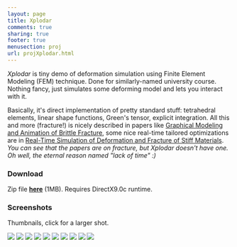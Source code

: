 ```yaml
---
layout: page
title: Xplodar
comments: true
sharing: true
footer: true
menusection: proj
url: projXplodar.html
---
```


<p>
<em>Xplodar</em> is tiny demo of deformation simulation using Finite Element Modeling (FEM) technique. Done for similarly-named university course.
Nothing fancy, just simulates some deforming model and lets you interact with it.
</p>
<p>
Basically, it's direct implementation of pretty standard stuff: tetrahedral elements, linear shape functions, Green's tensor, explicit integration.
All this and more (fracture!) is nicely described in papers like
<a href="http://www.cs.berkeley.edu/b-cam/Papers/obrien-1999-GMA/">Graphical Modeling and Animation of Brittle Fracture</a>, some
nice real-time tailored optimizations are in <a href="http://graphics.ethz.ch/~mattmuel/projects/project.htm">Real-Time Simulation of Deformation
and Fracture of Stiff Materials</a>. <em>You can see that the papers are on fracture, but Xplodar doesn't have one. Oh well, the eternal
reason named "lack of time" :)</em>
</p>


<H3>Download</H3>
<p>
Zip file <a href="files/Xplodar.zip"><strong>here</strong></a> (1MB). Requires DirectX9.0c runtime.
</p>

<H3>Screenshots</H3>
<P>
Thumbnails, click for a larger shot.
</P>
<a href="img/Xplodar00.jpg"><img src="img/tn/Xplodar00.jpg"></a>
<a href="img/Xplodar01.jpg"><img src="img/tn/Xplodar01.jpg"></a>
<a href="img/Xplodar02.jpg"><img src="img/tn/Xplodar02.jpg"></a>
<a href="img/Xplodar03.jpg"><img src="img/tn/Xplodar03.jpg"></a>
<a href="img/Xplodar04.jpg"><img src="img/tn/Xplodar04.jpg"></a>
<a href="img/Xplodar05.jpg"><img src="img/tn/Xplodar05.jpg"></a>
<a href="img/Xplodar06.jpg"><img src="img/tn/Xplodar06.jpg"></a>
<a href="img/Xplodar07.jpg"><img src="img/tn/Xplodar07.jpg"></a>
<a href="img/Xplodar08.jpg"><img src="img/tn/Xplodar08.jpg"></a>
<a href="img/Xplodar09.jpg"><img src="img/tn/Xplodar09.jpg"></a>
